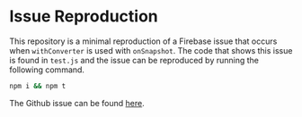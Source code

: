 # Issue Reproduction
This repository is a minimal reproduction of a Firebase issue that occurs when `withConverter` is used with `onSnapshot`. The code that shows this issue is found in `test.js` and the issue can be reproduced by running the following command.

```bash
npm i && npm t
```

The Github issue can be found [here](https://github.com/firebase/firebase-js-sdk/issues/4309).

